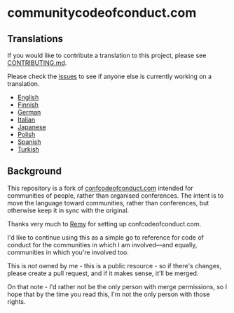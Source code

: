 # communitycodeofconduct.com

## Translations

If you would like to contribute a translation to this project, please see [CONTRIBUTING.md]().

Please check the [issues](https://github.com/SamirTalwar/communitycodeofconduct.com/issues) to see if anyone else is currently working on a translation.

- [English](https://en.communitycodeofconduct.com/)
- [Finnish](https://fi.communitycodeofconduct.com/)
- [German](https://de.communitycodeofconduct.com/)
- [Italian](https://it.communitycodeofconduct.com/)
- [Japanese](https://jp.communitycodeofconduct.com/)
- [Polish](https://pl.communitycodeofconduct.com/)
- [Spanish](https://es.communitycodeofconduct.com/)
- [Turkish](https://tr.communitycodeofconduct.com/)

## Background

This repository is a fork of [confcodeofconduct.com](http://confcodeofconduct.com/) intended for communities of people, rather than organised conferences. The intent is to move the language toward communities, rather than conferences, but otherwise keep it in sync with the original.

Thanks very much to [Remy](https://twitter.com/rem) for setting up confcodeofconduct.com.

I'd like to continue using this as a simple go to reference for code of conduct for the communities in which I am involved&mdash;and equally, communities in which you're involved too.

This is _not_ owned by me - this is a public resource - so if there's changes, please create a pull request, and if it makes sense, it'll be merged.

On that note - I'd rather not be the only person with merge permissions, so I hope that by the time you read this, I'm not the only person with those rights.

[codeofconduct.com]: https://github.com/confcodeofconduct/confcodeofconduct.com
